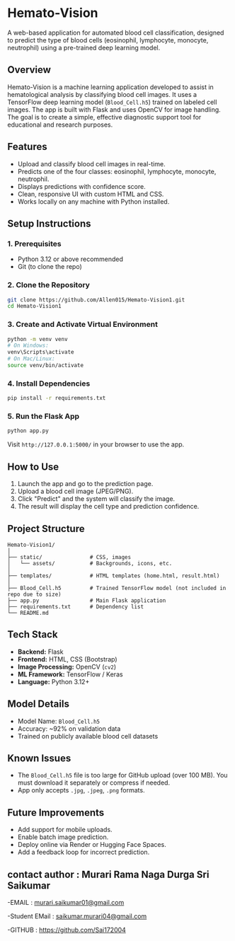 
# Hemato-Vision

A web-based application for automated blood cell classification, designed to predict the type of blood cells (eosinophil, lymphocyte, monocyte, neutrophil) using a pre-trained deep learning model.

## Overview
Hemato-Vision is a machine learning application developed to assist in hematological analysis by classifying blood cell images. It uses a TensorFlow deep learning model (`Blood_Cell.h5`) trained on labeled cell images. The app is built with Flask and uses OpenCV for image handling. The goal is to create a simple, effective diagnostic support tool for educational and research purposes.

## Features
- Upload and classify blood cell images in real-time.
- Predicts one of the four classes: eosinophil, lymphocyte, monocyte, neutrophil.
- Displays predictions with confidence score.
- Clean, responsive UI with custom HTML and CSS.
- Works locally on any machine with Python installed.

## Setup Instructions

### 1. Prerequisites
- Python 3.12 or above recommended
- Git (to clone the repo)

### 2. Clone the Repository
```bash
git clone https://github.com/Allen015/Hemato-Vision1.git
cd Hemato-Vision1
```

### 3. Create and Activate Virtual Environment
```bash
python -m venv venv
# On Windows:
venv\Scripts\activate
# On Mac/Linux:
source venv/bin/activate
```

### 4. Install Dependencies
```bash
pip install -r requirements.txt
```

### 5. Run the Flask App
```bash
python app.py
```

Visit `http://127.0.0.1:5000/` in your browser to use the app.

## How to Use
1. Launch the app and go to the prediction page.
2. Upload a blood cell image (JPEG/PNG).
3. Click "Predict" and the system will classify the image.
4. The result will display the cell type and prediction confidence.

## Project Structure
```
Hemato-Vision1/
│
├── static/               # CSS, images
│   └── assets/           # Backgrounds, icons, etc.
│
├── templates/            # HTML templates (home.html, result.html)
│
├── Blood_Cell.h5         # Trained TensorFlow model (not included in repo due to size)
├── app.py                # Main Flask application
├── requirements.txt      # Dependency list
└── README.md
```

## Tech Stack
- **Backend:** Flask
- **Frontend:** HTML, CSS (Bootstrap)
- **Image Processing:** OpenCV (`cv2`)
- **ML Framework:** TensorFlow / Keras
- **Language:** Python 3.12+

## Model Details
- Model Name: `Blood_Cell.h5`
- Accuracy: ~92% on validation data
- Trained on publicly available blood cell datasets

## Known Issues
- The `Blood_Cell.h5` file is too large for GitHub upload (over 100 MB). You must download it separately or compress if needed.
- App only accepts `.jpg`, `.jpeg`, `.png` formats.

## Future Improvements
- Add support for mobile uploads.
- Enable batch image prediction.
- Deploy online via Render or Hugging Face Spaces.
- Add a feedback loop for incorrect prediction.

## contact author : Murari Rama Naga Durga Sri Saikumar

-EMAIL : murari.saikumar01@gmail.com

-Student EMail : saikumar.murari04@gmail.com

-GITHUB : https://github.com/Sai172004

